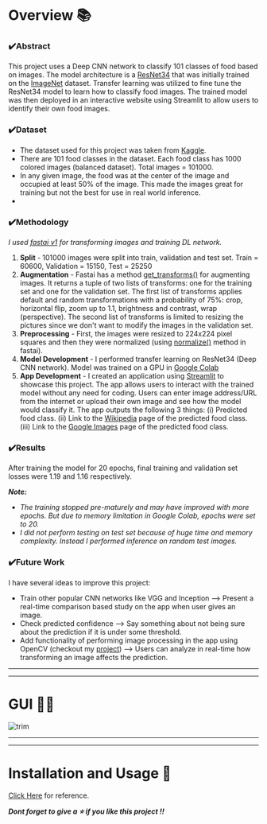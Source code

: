 # Overview 📚
### ✔️Abstract
This project uses a Deep CNN network to classify 101 classes of food based on images. The model architecture is a [ResNet34](https://en.wikipedia.org/wiki/Residual_neural_network) that was initially trained on the [ImageNet](https://en.wikipedia.org/wiki/ImageNet) dataset. Transfer learning was utilized to fine tune the ResNet34 model to learn how to classify food images. The trained model was then deployed in an interactive website using Streamlit to allow users to identify their own food images.

### ✔️Dataset
* The dataset used for this project was taken from [Kaggle](https://www.kaggle.com/kmader/food41?select=images).
* There are 101 food classes in the dataset. Each food class has 1000 colored images (balanced dataset). Total images = 101000.
* In any given image, the food was at the center of the image and occupied at least 50% of the image. This made the images great for training but not the best for use in real world inference.
* 
### ✔️Methodology

*I used [fastai v1](https://github.com/fastai/fastai) for transforming images and training DL network.*

1. **Split** - 101000 images were split into train, validation and test set. Train = 60600, Validation = 15150, Test = 25250
2. **Augmentation** - Fastai has a method [get_transforms()](https://fastai1.fast.ai/vision.transform.html#get_transforms) for augmenting images. It returns a tuple of two lists of transforms: one for the training set and one for the validation set. The first list of transforms applies default and random transformations with a probability of 75%: crop, horizontal flip, zoom up to 1.1, brightness and contrast, wrap (perspective). The second list of transforms is limited to resizing the pictures since we don't want to modify the images in the validation set.
3. **Preprocessing** - First, the images were resized to 224x224 pixel squares and then they were normalized (using [normalize()](https://fastai1.fast.ai/vision.data.html#ImageDataBunch.normalize) method in fastai).
4. **Model Development** - I performed transfer learning on ResNet34 (Deep CNN network). Model was trained on a GPU in [Google Colab](https://colab.research.google.com
)
5. **App Development** - I created an application using [Streamlit](https://streamlit.io/) to showcase this project. The app allows users to interact with the trained model without any need for coding. Users can enter image address/URL from the internet or upload their own image and see how the model would classify it. The app outputs the following 3 things: (i) Predicted food class. (ii) Link to the [Wikipedia](https://www.wikipedia.org/) page of the predicted food class. (iii) Link to the [Google Images](https://www.google.com/imghp?hl=EN) page of the predicted food class.

### ✔️Results
After training the model for 20 epochs, final training and validation set losses were 1.19 and 1.16 respectively.

***Note:***
* *The training stopped pre-maturely and may have improved with more epochs. But due to memory limitation in Google Colab, epochs were set to 20.*
* *I did not perform testing on test set because of huge time and memory complexity. Instead I performed inference on random test images.*

### ✔️Future Work
I have several ideas to improve this project:
* Train other popular CNN networks like VGG and Inception --> Present a real-time comparison based study on the app when user gives an image.
* Check predicted confidence --> Say something about not being sure about the prediction if it is under some threshold.
* Add functionality of performing image processing in the app using OpenCV (checkout my [project](https://github.com/AparGarg99/Tutorials/tree/master/streamlit_frontend_tutorial/app7_opencv_tutorial)) --> Users can analyze in real-time how transforming an image affects the prediction.
---
---

# GUI 👨‍💻
![trim](https://user-images.githubusercontent.com/54896849/119932196-6e3b8880-bfa0-11eb-8c26-1c0f32bd98ce.gif)

---
---
# Installation and Usage 🔌
[Click Here](https://github.com/AparGarg99/Tutorials/blob/master/streamlit_frontend_tutorial/README.md#installation-and-usage) for reference.

***Dont forget to give a ⭐ if you like this project !!***
